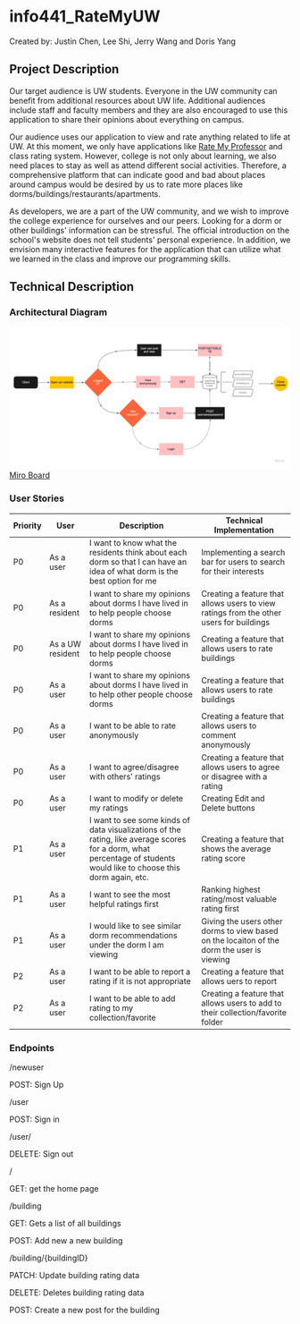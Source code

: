 # info441_RateMyUW

Created by: Justin Chen, Lee Shi, Jerry Wang and Doris Yang

## Project Description

Our target audience is UW students. Everyone in the UW community can benefit from additional resources about UW life. Additional audiences include staff and faculty members and they are also encouraged to use this application to share their opinions about everything on campus.

Our audience uses our application to view and rate anything related to life at UW. At this moment, we only have applications like [Rate My Professor](https://www.ratemyprofessors.com) and class rating system. However, college is not only about learning, we also need places to stay as well as attend different social activities. Therefore, a comprehensive platform that can indicate good and bad about places around campus would be desired by us to rate more places like dorms/buildings/restaurants/apartments.

As developers, we are a part of the UW community, and we wish to improve the college experience for ourselves and our peers. Looking for a dorm or other buildings' information can be stressful. The official introduction on the school's website does not tell students' personal experience. In addition, we envision many interactive features for the application that can utilize what we learned in the class and improve our programming skills.

## Technical Description

### Architectural Diagram

![title](diagrams/Flowchart.jpg)
[Miro Board](https://miro.com/welcomeonboard/ZEs0b2F5QjhKbFJZSjNqcFJxZzBkaGNxVFJDTDMzOWNKRDlOM1JMNERJVnZqOU5yV1lNZXlkclUwTzhsRVF1SnwzMDc0NDU3MzUwODMwNjQ3NjI3?invite_link_id=208893898690)

### User Stories

| Priority      | User | Description      | Technical Implementation      |
| ----------- | ----------- | ----------- | ----------- |
| P0      | As a user       | I want to know what the residents think about each dorm so that I can have an idea of what dorm is the best option for me       | Implementing a search bar for users to search for their interests ||
| P0   | As a resident        |I want to share my opinions about dorms I have lived in to help people choose dorms          | Creating a feature that allows users to view ratings from the other users for buildings ||
|P0 | As a UW resident | I want to share my opinions about dorms I have lived in to help people choose dorms| Creating a feature that allows users to rate buildings ||
|P0 | As a user | I want to share my opinions about dorms I have lived in to help other people choose dorms | Creating a feature that allows users to rate buildings ||
|P0 | As a user | I want to be able to rate anonymously | Creating a feature that allows users to comment anonymously ||
|P0 | As a user | I want to agree/disagree with others' ratings | Creating a feature that allows users to agree or disagree with a rating ||
|P0 | As a user | I want to modify or delete my ratings | Creating Edit and Delete buttons||
|P1 | As a user | I want to see some kinds of data visualizations of the rating, like average scores for a dorm, what percentage of students would like to choose this dorm again, etc. | Creating a feature that shows the average rating score||
|P1 | As a user | I want to see the most helpful ratings first | Ranking highest rating/most valuable rating first ||
|P1 | As a user | I would like to see similar dorm recommendations under the dorm I am viewing | Giving the users other dorms to view based on the locaiton of the dorm the user is viewing ||
|P2| As a user | I want to be able to report a rating if it is not appropriate | Creating a feature that allows uers to report ||
|P2 | As a user | I want to be able to add rating to my collection/favorite | Creating a feature that allows users to add to their collection/favorite folder||

### Endpoints

/newuser

POST: Sign Up

/user

POST: Sign in

/user/

DELETE: Sign out

/

GET: get the home page

/building

GET: Gets a list of all buildings

POST: Add new a new building

/building/{buildingID}

PATCH: Update building rating data

DELETE: Deletes building rating data

POST: Create a new post for the building
